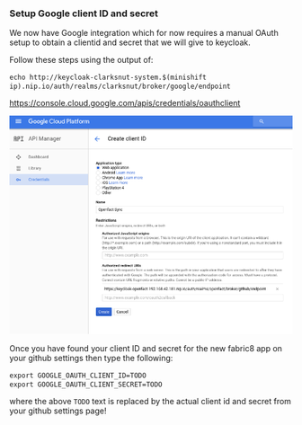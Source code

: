 ### Setup Google client ID and secret

We now have Google integration which for now requires a manual OAuth setup to obtain a clientid and secret that we will give to keycloak. 

Follow these steps using the output of:
```
echo http://keycloak-clarksnut-system.$(minishift ip).nip.io/auth/realms/clarksnut/broker/google/endpoint
```

https://console.cloud.google.com/apis/credentials/oauthclient

![Register OAuth App](../images/register-oauth.png)


Once you have found your client ID and secret for the new fabric8 app on your github settings then type the following:

```
export GOOGLE_OAUTH_CLIENT_ID=TODO
export GOOGLE_OAUTH_CLIENT_SECRET=TODO
```

where the above `TODO` text is replaced by the actual client id and secret from your github settings page!
